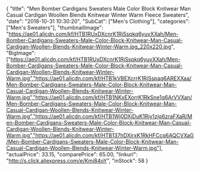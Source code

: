 {
	"title": "Men Bomber Cardigans Sweaters Male Color Block Knitwear Man Casual Cardigan Woollen Blends Knitwear Winter Warm Fleece Sweaters",
	"date": "2018-10-31 10:30:20",
	"SubCat": ["Men's Clothing"],
	"categories": ["Men's Sweaters"],
	"thumbnailImage": "https://ae01.alicdn.com/kf/HTB1RUxDXcnrK1RjSspkq6yuvXXah/Men-Bomber-Cardigans-Sweaters-Male-Color-Block-Knitwear-Man-Casual-Cardigan-Woollen-Blends-Knitwear-Winter-Warm.jpg_220x220.jpg",
	"BigImage": ["https://ae01.alicdn.com/kf/HTB1RUxDXcnrK1RjSspkq6yuvXXah/Men-Bomber-Cardigans-Sweaters-Male-Color-Block-Knitwear-Man-Casual-Cardigan-Woollen-Blends-Knitwear-Winter-Warm.jpg","https://ae01.alicdn.com/kf/HTB1kVBEXcrrK1RjSspaq6AREXXaa/Men-Bomber-Cardigans-Sweaters-Male-Color-Block-Knitwear-Man-Casual-Cardigan-Woollen-Blends-Knitwear-Winter-Warm.jpg","https://ae01.alicdn.com/kf/HTB1NKxEXorrK1RkSne1q6ArVVXan/Men-Bomber-Cardigans-Sweaters-Male-Color-Block-Knitwear-Man-Casual-Cardigan-Woollen-Blends-Knitwear-Winter-Warm.jpg","https://ae01.alicdn.com/kf/HTB1Wj0DXjDuK1Rjy1zjq6zraFXaR/Men-Bomber-Cardigans-Sweaters-Male-Color-Block-Knitwear-Man-Casual-Cardigan-Woollen-Blends-Knitwear-Winter-Warm.jpg","https://ae01.alicdn.com/kf/HTB137hDXirxK1RkHFCcq6AQCVXaG/Men-Bomber-Cardigans-Sweaters-Male-Color-Block-Knitwear-Man-Casual-Cardigan-Woollen-Blends-Knitwear-Winter-Warm.jpg"],
	"actualPrice": 33.15,
	"comparePrice": 65.00,
	"linkurl": "http://s.click.aliexpress.com/e/Kmi84oY",
	"inStock": 58
}

